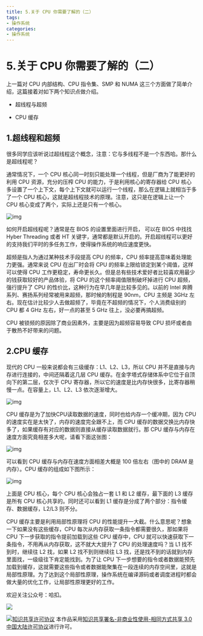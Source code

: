 ```yaml
---
title: 5.关于 CPU 你需要了解的（二）
tags: 
- 操作系统
categories:
- 操作系统
---
```


# 5.关于 CPU 你需要了解的（二）

上一篇对 CPU 内部结构、CPU 指令集、SMP 和 NUMA 这三个方面做了简单介绍，这篇接着对如下两个知识点做介绍。

- 超线程与超频

- CPU 缓存


## 1.超线程和超频

很多同学应该听说过超线程这个概念，注意：它与多线程不是一个东西哈。那什么是超线程呢？

通常情况下，一个 CPU 核心同一时刻只能处理一个线程，但是厂商为了能更好的利用 CPU 资源，充分的压榨 CPU 的能力，于是利用核心的寄存器给 CPU 核心多设置了一个上下文，每个上下文就可以运行一个线程，那么在逻辑上就相当于多了一个 CPU 核心，这就是超线程技术的原理。注意，这只是在逻辑上让一个 CPU 核心变成了两个，实际上还是只有一个核心。

![img](https://i.loli.net/2021/03/12/rgwbjdLqWeD6lm1.png)

如何开启超线程呢？通常是在 BIOS 的设置里面进行开启， 可以在 BIOS 中找找 Hyber Threading 或者 HT 关键字，通常都是默认开启的。开启超线程可以更好的支持我们平时的多任务工作，使得操作系统的响应速度更快。

超频是指人为通过某种技术手段提高 CPU 的频率，CPU 频率提高意味着处理能力更强。通常来说 CPU 在出厂时会将 CPU 的频率上限给锁定到某个阈值，这样可以使得 CPU 工作更稳定，寿命更长久。但是总有些技术爱好者比较喜欢用最少的钱获取较好的产品体验，将 CPU 的这个频率阈值限制破坏掉进行 CPU 超频，强行提升了 CPU 的性价比，这种行为在早几年是比较多见的。以前的 Intel 奔腾系列、赛扬系列经常被用来超频，那时候的制程是 90nm，CPU 主频是 3GHz 左右。现在估计比较少人去做超频了，毕竟在不超频的情况下，个人消费级别的 CPU 都 4 GHz 左右，好一点的甚至 5 GHz 往上，没必要再搞超频。

CPU 被锁频的原因除了商业因素外，主要是因为超频容易导致 CPU 损坏或者由于散热不好带来的问题。

## 2.CPU 缓存

现代的 CPU 一般来说都会有三级缓存：L1、L2、L3，所以 CPU 并不是直接与内存进行连接的，中间还隔着这几层 CPU 缓存。在金字塔式存储体系中它位于自顶向下的第二层，仅次于 CPU 寄存器，所以它的速度是比内存快很多，比寄存器稍慢一点。在容量上，L1、L2、L3 依次逐渐增大。

![img](https://i.loli.net/2021/03/12/hUC954BtrSoLaDV.png)

CPU 缓存是为了加快CPU读取数据的速度，同时也给内存一个缓冲期，因为 CPU 的速度实在是太快了，内存的速度完全跟不上，而 CPU 缓存的数据交换比内存快多了，如果缓存有对应的数据则直接从缓存读取数据就行。那 CPU 缓存与内存在速度方面究竟相差多大呢，请看下面这张图：

![img](https://i.loli.net/2021/03/12/c6kr1N9ETmwvSCU.jpg)

可以看到 CPU 缓存与内存在速度方面相差大概是 100 倍左右（图中的 DRAM 是内存）。CPU 缓存的组成如下图所示：

![img](https://i.loli.net/2021/03/12/8AXrMoqY1HxD6Qz.png)

上面是 CPU 核心，每个 CPU 核心会独占一套 L1 和 L2 缓存，最下面的 L3 缓存是所有 CPU 核心共享的。同时还可以看到 L1 缓存是分成了两个部分：指令缓存、数据缓存，L2/L3 则不分。

CPU 缓存主要是利用局部性原理将 CPU 的性能提升一大截。什么意思呢？想象一下如果没有这些缓存，CPU 每次从内存获取一条指令都需要很久，那如果将 CPU 下一步获取的指令提前加载到这些 CPU 缓存中，CPU 就可以快速获取下一条指令，不用再从内存获取，这不就大大提升了 CPU 的处理速度吗？当 L1 找不到时，继续往 L2 找，如果 L2 找不到则继续往 L3 找，还是找不到的话就到内存里面找，一级级往下肯定能找到。为了让 CPU 下一步想要的指令或者数据能预先加载到缓存，这就需要这些指令或者数据能聚集在一段连续的内存空间里，这就是局部性原理。为了达到这个局部性原理，操作系统在编译源码或者调度进程时都会做大量的优化工作，让局部性原理更好的工作。



欢迎关注公众号：哈扣。

![](https://i.loli.net/2021/03/12/Tt3uBvRqDQarMI2.jpg)

<a rel="license" href="http://creativecommons.org/licenses/by-nc-sa/3.0/cn/"><img alt="知识共享许可协议" style="border-width:0" src="https://i.creativecommons.org/l/by-nc-sa/3.0/cn/80x15.png" /></a> 本作品采用<a rel="license" href="http://creativecommons.org/licenses/by-nc-sa/3.0/cn/">知识共享署名-非商业性使用-相同方式共享 3.0 中国大陆许可协议</a>进行许可。